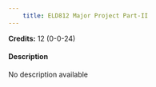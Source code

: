 ```yaml
---
    title: ELD812 Major Project Part-II
---
```

**Credits:** 12 (0-0-24)



#### Description 
No description available
